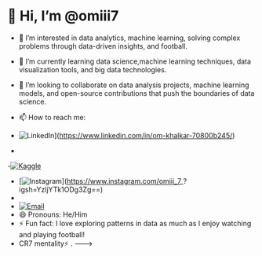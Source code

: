 # 👋 Hi, I’m @omiii7

- 👀 I’m interested in data analytics, machine learning, solving complex problems through data-driven insights, and football.
- 🌱 I’m currently learning data science,machine learning techniques, data visualization tools, and big data technologies.
- 💞️ I’m looking to collaborate on data analysis projects, machine learning models, and open-source contributions that push the boundaries of data science.
- 📫 How to reach me:

- ![LinkedIn](https://img.shields.io/badge/LinkedIn-0077B5?style=for-the-badge&logo=linkedin&logoColor=white)](https://www.linkedin.com/in/om-khalkar-70800b245/)
- 
-[![Kaggle](https://img.shields.io/badge/Kaggle-20BEFF?style=for-the-badge&logo=kaggle&logoColor=white)](https://www.kaggle.com/omkhalkar5228)

- [![Instagram](https://img.shields.io/badge/Instagram-E4405F?style=for-the-badge&logo=instagram&logoColor=white)](https://www.instagram.com/omiii_7_? igsh=YzljYTk1ODg3Zg==)
- 
- [![Email](https://img.shields.io/badge/Email-D14836?style=for-the-badge&logo=gmail&logoColor=white)](khalkarom22@gmail.com)
- 😄 Pronouns: He/Him
- ⚡ Fun fact: I love exploring patterns in data as much as I enjoy watching and playing football!
- 
   CR7 mentality⚡ .
--->
 
